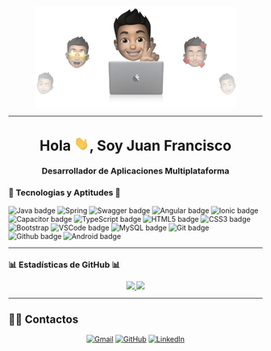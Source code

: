 <p align="center">
  <img src="https://github.com/JuanFrancisco21/JuanFrancisco21/blob/main/cover.png" height="200"/>
</p>
<hr>
<h1 align="center">Hola <img src="https://raw.githubusercontent.com/ABSphreak/ABSphreak/master/gifs/Hi.gif" width="30px">, Soy Juan Francisco</h1>
<h3 align="center">Desarrollador de Aplicaciones Multiplataforma<h3>

### 🔧 Tecnologias y Aptitudes 🔧

![Java badge](https://img.shields.io/badge/Java-ED8B00?style=for-the-badge&logo=java&logoColor=white) 
![Spring](https://img.shields.io/badge/Spring-6DB33F?style=for-the-badge&logo=spring&logoColor=white) 
![Swagger badge](https://img.shields.io/static/v1?style=for-the-badge&message=Swagger&color=222222&logo=Swagger&logoColor=85EA2D&label=) 
![Angular badge](https://img.shields.io/badge/Angular-DD0031?style=for-the-badge&logo=angular&logoColor=white) 
![Ionic badge](https://img.shields.io/badge/Ionic-3880FF?style=for-the-badge&logo=ionic&logoColor=white) 
![Capacitor badge](https://img.shields.io/badge/Capacitor-119EFF?style=for-the-badge&logo=Capacitor&logoColor=white) 
![TypeScript badge](https://img.shields.io/badge/TypeScript-007ACC?style=for-the-badge&logo=typescript&logoColor=white) 
![HTML5 badge](https://img.shields.io/badge/HTML5-E34F26?style=for-the-badge&logo=html5&logoColor=white) 
![CSS3 badge](https://img.shields.io/badge/CSS3-1572B6?style=for-the-badge&logo=css3&logoColor=white) 
![Bootstrap](https://img.shields.io/badge/Bootstrap-563D7C?style=for-the-badge&logo=bootstrap&logoColor=white) 
![VSCode badge](https://img.shields.io/badge/Visual_Studio_Code-0078D4?style=for-the-badge&logo=visual%20studio%20code&logoColor=white) 
![MySQL badge](https://img.shields.io/badge/MySQL-00000F?style=for-the-badge&logo=mysql&logoColor=white) 
![Git badge](https://img.shields.io/badge/GIT-F05032?style=for-the-badge&logo=git&logoColor=white) 
![Github badge](https://img.shields.io/badge/GitHub-100000?style=for-the-badge&logo=github&logoColor=white) 
![Android badge](https://img.shields.io/badge/Android-3DDC84?style=for-the-badge&logo=android&logoColor=white)



---

### 📊 Estadísticas de GitHub 📊


<p align="center">
<a href="https://github.com/JuanFrancisco21">
  <img height="180em" src="https://github-readme-stats-eight-theta.vercel.app/api?username=JuanFrancisco21&show_icons=true&theme=algolia&include_all_commits=true&count_private=true"/>
  <img height="180em" src="https://github-readme-stats-eight-theta.vercel.app/api/top-langs/?username=JuanFrancisco21&layout=compact&langs_count=8&theme=algolia"/>
</a>
</p>

---

## 🙋‍♀️ Contactos
<p align="center">
	<a href="mailto:juanfranciscoaguilarsanchez@gmail.com"><img src="https://img.icons8.com/bubbles/50/000000/gmail.png" alt="Gmail"/></a>
	<a href="https://github.com/JuanFrancisco21"><img src="https://img.icons8.com/bubbles/50/000000/github.png" alt="GitHub"/></a>
	<a href="https://www.linkedin.com/in/juan-fco-aguilar-s%C3%A1nchez-9a317822b"><img src="https://img.icons8.com/bubbles/50/000000/linkedin.png" alt="LinkedIn"/></a>
	
</p>
